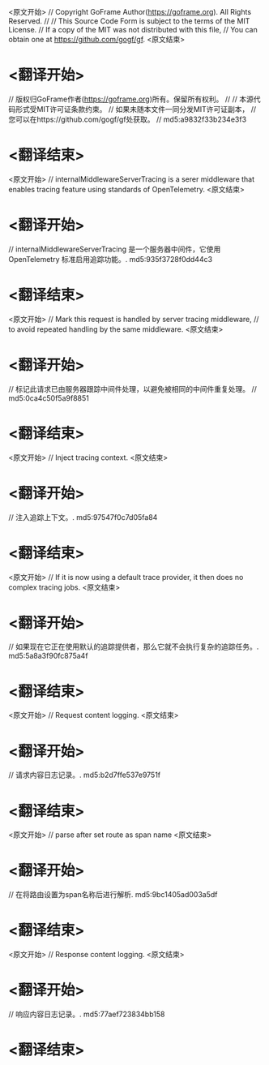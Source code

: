 
<原文开始>
// Copyright GoFrame Author(https://goframe.org). All Rights Reserved.
//
// This Source Code Form is subject to the terms of the MIT License.
// If a copy of the MIT was not distributed with this file,
// You can obtain one at https://github.com/gogf/gf.
<原文结束>

# <翻译开始>
// 版权归GoFrame作者(https://goframe.org)所有。保留所有权利。
//
// 本源代码形式受MIT许可证条款约束。
// 如果未随本文件一同分发MIT许可证副本，
// 您可以在https://github.com/gogf/gf处获取。
// md5:a9832f33b234e3f3
# <翻译结束>


<原文开始>
// internalMiddlewareServerTracing is a serer middleware that enables tracing feature using standards of OpenTelemetry.
<原文结束>

# <翻译开始>
// internalMiddlewareServerTracing 是一个服务器中间件，它使用 OpenTelemetry 标准启用追踪功能。. md5:935f3728f0dd44c3
# <翻译结束>


<原文开始>
	// Mark this request is handled by server tracing middleware,
	// to avoid repeated handling by the same middleware.
<原文结束>

# <翻译开始>
// 标记此请求已由服务器跟踪中间件处理，以避免被相同的中间件重复处理。
// md5:0ca4c50f5a9f8851
# <翻译结束>


<原文开始>
// Inject tracing context.
<原文结束>

# <翻译开始>
// 注入追踪上下文。. md5:97547f0c7d05fa84
# <翻译结束>


<原文开始>
// If it is now using a default trace provider, it then does no complex tracing jobs.
<原文结束>

# <翻译开始>
// 如果现在它正在使用默认的追踪提供者，那么它就不会执行复杂的追踪任务。. md5:5a8a3f90fc875a4f
# <翻译结束>


<原文开始>
// Request content logging.
<原文结束>

# <翻译开始>
// 请求内容日志记录。. md5:b2d7ffe537e9751f
# <翻译结束>


<原文开始>
// parse after set route as span name
<原文结束>

# <翻译开始>
// 在将路由设置为span名称后进行解析. md5:9bc1405ad003a5df
# <翻译结束>


<原文开始>
// Response content logging.
<原文结束>

# <翻译开始>
// 响应内容日志记录。. md5:77aef723834bb158
# <翻译结束>

